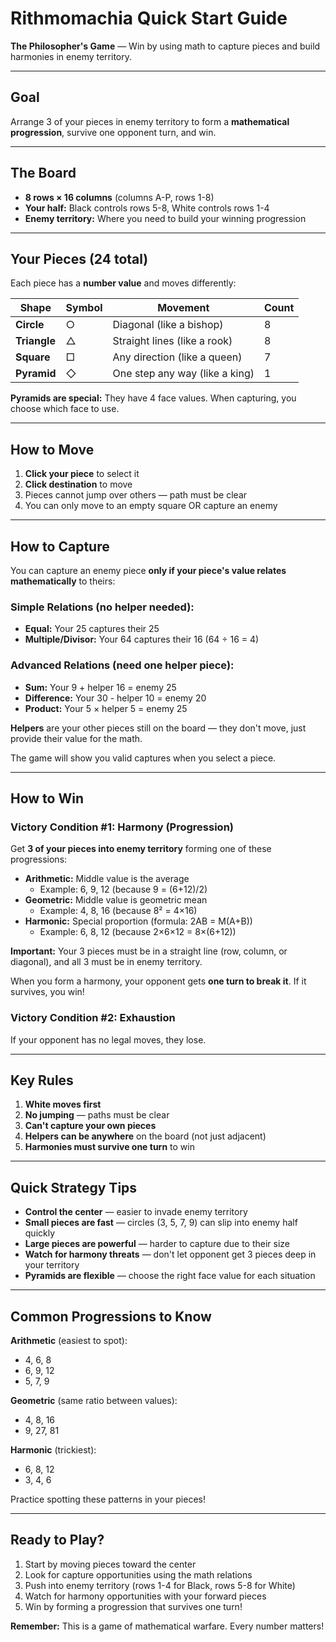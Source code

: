 # Rithmomachia Quick Start Guide

**The Philosopher's Game** — Win by using math to capture pieces and build harmonies in enemy territory.

---

## Goal

Arrange 3 of your pieces in enemy territory to form a **mathematical progression**, survive one opponent turn, and win.

---

## The Board

- **8 rows × 16 columns** (columns A-P, rows 1-8)
- **Your half:** Black controls rows 5-8, White controls rows 1-4
- **Enemy territory:** Where you need to build your winning progression

---

## Your Pieces (24 total)

Each piece has a **number value** and moves differently:

| Shape | Symbol | Movement | Count |
|-------|--------|----------|-------|
| **Circle** | ○ | Diagonal (like a bishop) | 8 |
| **Triangle** | △ | Straight lines (like a rook) | 8 |
| **Square** | □ | Any direction (like a queen) | 7 |
| **Pyramid** | ◇ | One step any way (like a king) | 1 |

**Pyramids are special:** They have 4 face values. When capturing, you choose which face to use.

---

## How to Move

1. **Click your piece** to select it
2. **Click destination** to move
3. Pieces cannot jump over others — path must be clear
4. You can only move to an empty square OR capture an enemy

---

## How to Capture

You can capture an enemy piece **only if your piece's value relates mathematically** to theirs:

### Simple Relations (no helper needed):
- **Equal:** Your 25 captures their 25
- **Multiple/Divisor:** Your 64 captures their 16 (64 ÷ 16 = 4)

### Advanced Relations (need one helper piece):
- **Sum:** Your 9 + helper 16 = enemy 25
- **Difference:** Your 30 - helper 10 = enemy 20
- **Product:** Your 5 × helper 5 = enemy 25

**Helpers** are your other pieces still on the board — they don't move, just provide their value for the math.

The game will show you valid captures when you select a piece.

---

## How to Win

### Victory Condition #1: Harmony (Progression)

Get **3 of your pieces into enemy territory** forming one of these progressions:

- **Arithmetic:** Middle value is the average
  - Example: 6, 9, 12 (because 9 = (6+12)/2)
- **Geometric:** Middle value is geometric mean
  - Example: 4, 8, 16 (because 8² = 4×16)
- **Harmonic:** Special proportion (formula: 2AB = M(A+B))
  - Example: 6, 8, 12 (because 2×6×12 = 8×(6+12))

**Important:** Your 3 pieces must be in a straight line (row, column, or diagonal), and all 3 must be in enemy territory.

When you form a harmony, your opponent gets **one turn to break it**. If it survives, you win!

### Victory Condition #2: Exhaustion

If your opponent has no legal moves, they lose.

---

## Key Rules

1. **White moves first**
2. **No jumping** — paths must be clear
3. **Can't capture your own pieces**
4. **Helpers can be anywhere** on the board (not just adjacent)
5. **Harmonies must survive one turn** to win

---

## Quick Strategy Tips

- **Control the center** — easier to invade enemy territory
- **Small pieces are fast** — circles (3, 5, 7, 9) can slip into enemy half quickly
- **Large pieces are powerful** — harder to capture due to their size
- **Watch for harmony threats** — don't let opponent get 3 pieces deep in your territory
- **Pyramids are flexible** — choose the right face value for each situation

---

## Common Progressions to Know

**Arithmetic** (easiest to spot):
- 4, 6, 8
- 6, 9, 12
- 5, 7, 9

**Geometric** (same ratio between values):
- 4, 8, 16
- 9, 27, 81

**Harmonic** (trickiest):
- 6, 8, 12
- 3, 4, 6

Practice spotting these patterns in your pieces!

---

## Ready to Play?

1. Start by moving pieces toward the center
2. Look for capture opportunities using the math relations
3. Push into enemy territory (rows 1-4 for Black, rows 5-8 for White)
4. Watch for harmony opportunities with your forward pieces
5. Win by forming a progression that survives one turn!

**Remember:** This is a game of mathematical warfare. Every number matters!
